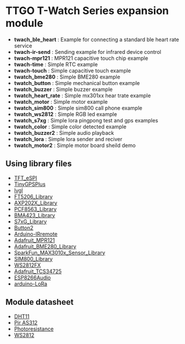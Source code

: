 TTGO T-Watch Series expansion module
====================================

- **twach_ble_heart** : Example for connecting a standard ble heart rate service
- **twach-ir-send** : Sending example for infrared device control
- **twach-mpr121** : MPR121 capacitive touch chip example
- **twach-time** : Simple RTC example
- **twach-touch** : Simple capacitive touch example
- **twatch_bme280** : Simple BME280 example
- **twatch_button** :  Simple mechanical button example
- **twatch_buzzer** : Simple buzzer example
- **twatch_heart_rate** : Simple mx301xx hear trate example
- **twatch_motor** :    Simple motor example
- **twatch_sim800** : Simple sim800 call phone example
- **twatch_ws2812** : Simple RGB led example
- **twatch_s7xg** : Simple lora pingpong test and gps examples
- **twatch_color** : Simple color detected example
- **twatch_buzzer2** : Simple audio playback
- **twatch_lora** : Simple lora sender and reciver
- **twatch_motor2** : Simple motor board sheild demo

##  Using library files
- [TFT_eSPI](https://github.com/lewisxhe/TFT_eSPI)
- [TinyGPSPlus](https://github.com/mikalhart/TinyGPSPlus)
- [lvgl](https://github.com/lewisxhe/lvgl)
- [FT5206_Library](https://github.com/lewisxhe/FT5206_Library)
- [AXP202X_Library](https://github.com/lewisxhe/AXP202X_Library)
- [PCF8563_Library](https://github.com/lewisxhe/PCF8563_Library)
- [BMA423_Library](https://github.com/lewisxhe/BMA423_Library)
- [S7xG_Library](https://github.com/lewisxhe/S7xG_Library)
- [Button2](https://github.com/lewisxhe/Button2)
- [Arduino-IRremote](https://github.com/lewisxhe/Arduino-IRremote)
- [Adafruit_MPR121](https://github.com/lewisxhe/Adafruit_MPR121)
- [Adafruit_BME280_Library](https://github.com/adafruit/Adafruit_BME280_Library)
- [SparkFun_MAX3010x_Sensor_Library](https://github.com/sparkfun/SparkFun_MAX3010x_Sensor_Library)
- [SIM800_Library](https://github.com/lewisxhe/SIM800_Library)
- [WS2812FX](https://github.com/kitesurfer1404/WS2812FX)
- [Adafruit_TCS34725](https://github.com/adafruit/Adafruit_TCS34725)
- [ESP8266Audio](https://github.com/earlephilhower/ESP8266Audio)
- [arduino-LoRa](https://github.com/sandeepmistry/arduino-LoRa.git)
##  Module datasheet

- [DHT11](https://www.mouser.com/ds/2/758/DHT11-Technical-Data-Sheet-Translated-Version-1143054.pdf)
- [Pir AS312](https://forum.mysensors.org/assets/uploads/files/1494013712469-pir-as312.pdf)
- [Photoresistance](https://github.com/Xinyuan-LilyGO/twatch-series-modules/blob/master/images/C242259_6F097B0D9CA6F711B2C508F05DAFF16F.pdf)
- [WS2812](https://cdn-shop.adafruit.com/datasheets/WS2812B.pdf)



